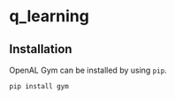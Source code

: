 # q_learning

## Installation

OpenAL Gym can be installed by using `pip`.

```
pip install gym
```

